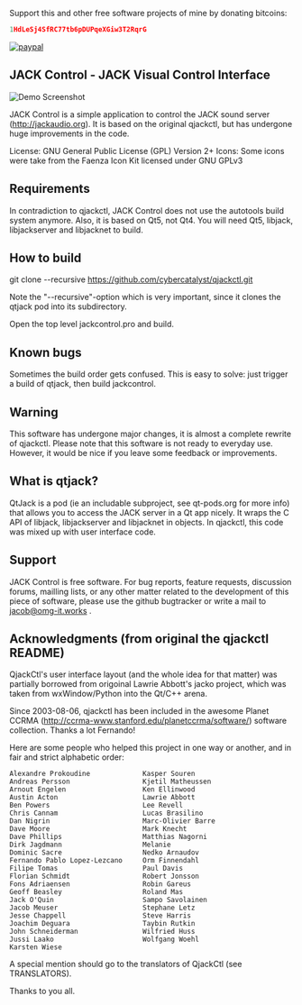 Support this and other free software projects of mine by donating bitcoins:
```cpp
1HdLeSj4SfRC77tb6pDUPqeXGiw3T2RqrG
```
[![paypal](https://www.paypalobjects.com/en_US/i/btn/btn_donateCC_LG.gif)](https://www.paypal.com/cgi-bin/webscr?cmd=_s-xclick&hosted_button_id=9WB9VJA9RGWTN)

JACK Control - JACK Visual Control Interface
-----------------------------------------------------

![Demo Screenshot](https://github.com/cybercatalyst/qjackctl/blob/master/jackcontrol.png "Demo screenshot")

JACK Control is a simple application to control the JACK sound server
(http://jackaudio.org). It is based on the original qjackctl, but has undergone
huge improvements in the code.

License: GNU General Public License (GPL) Version 2+
Icons: Some icons were take from the Faenza Icon Kit licensed under GNU GPLv3

Requirements
------------

In contradiction to qjackctl, JACK Control does not use the autotools build
system anymore. Also, it is based on Qt5, not Qt4. You will need Qt5, libjack,
libjackserver and libjacknet to build.

How to build
------------
git clone --recursive https://github.com/cybercatalyst/qjackctl.git

Note the "--recursive"-option which is very important, since it clones the
qtjack pod into its subdirectory.

Open the top level jackcontrol.pro and build.

Known bugs
----------
Sometimes the build order gets confused. This is easy to solve: just trigger a
build of qtjack, then build jackcontrol.

Warning
-------
This software has undergone major changes, it is almost a complete rewrite of
qjackctl. Please note that this software is not ready to everyday use. However,
it would be nice if you leave some feedback or improvements.

What is qtjack?
---------------
QtJack is a pod (ie an includable subproject, see qt-pods.org for more info)
that allows you to access the JACK server in a Qt app nicely. It wraps the C
API of libjack, libjackserver and libjacknet in objects. In qjackctl, this
code was mixed up with user interface code.

Support
-------

JACK Control is free software. For bug reports, feature
requests, discussion forums, mailling lists, or any other matter
related to the development of this piece of software, please use the github
bugtracker or write a mail to jacob@omg-it.works .

Acknowledgments (from original the qjackctl README)
---------------------------------------------------

QjackCtl's user interface layout (and the whole idea for that matter)
was partially borrowed from origoinal Lawrie Abbott's jacko project,
which was taken from wxWindow/Python into the Qt/C++ arena.

Since 2003-08-06, qjackctl has been included in the awesome Planet CCRMA
(http://ccrma-www.stanford.edu/planetccrma/software/) software collection.
Thanks a lot Fernando!

Here are some people who helped this project in one way or another,
and in fair and strict alphabetic order:

    Alexandre Prokoudine             Kasper Souren
    Andreas Persson                  Kjetil Matheussen
    Arnout Engelen                   Ken Ellinwood
    Austin Acton                     Lawrie Abbott
    Ben Powers                       Lee Revell
    Chris Cannam                     Lucas Brasilino
    Dan Nigrin                       Marc-Olivier Barre
    Dave Moore                       Mark Knecht
    Dave Phillips                    Matthias Nagorni
    Dirk Jagdmann                    Melanie
    Dominic Sacre                    Nedko Arnaudov
    Fernando Pablo Lopez-Lezcano     Orm Finnendahl
    Filipe Tomas                     Paul Davis
    Florian Schmidt                  Robert Jonsson
    Fons Adriaensen                  Robin Gareus
    Geoff Beasley                    Roland Mas
    Jack O'Quin                      Sampo Savolainen
    Jacob Meuser                     Stephane Letz
    Jesse Chappell                   Steve Harris
    Joachim Deguara                  Taybin Rutkin
    John Schneiderman                Wilfried Huss
    Jussi Laako                      Wolfgang Woehl
    Karsten Wiese

A special mention should go to the translators of QjackCtl (see TRANSLATORS).

Thanks to you all.
